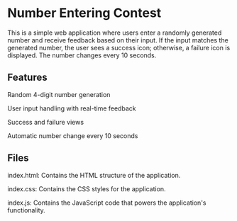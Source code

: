 # Number Entering Contest
This is a simple web application where users enter a randomly generated number and receive feedback based on their input. If the input matches the generated number, the user sees a success icon; otherwise, a failure icon is displayed. The number changes every 10 seconds.

## Features
Random 4-digit number generation

User input handling with real-time feedback

Success and failure views

Automatic number change every 10 seconds

## Files
index.html: Contains the HTML structure of the application.

index.css: Contains the CSS styles for the application.

index.js: Contains the JavaScript code that powers the application's functionality.
